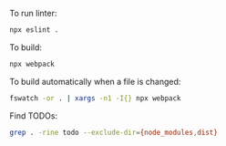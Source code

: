 To run linter:
```bash
npx eslint .
```

To build:
```bash
npx webpack
```

To build automatically when a file is changed:
```bash
fswatch -or . | xargs -n1 -I{} npx webpack
```

Find TODOs:
```bash
grep . -rine todo --exclude-dir={node_modules,dist}
```
